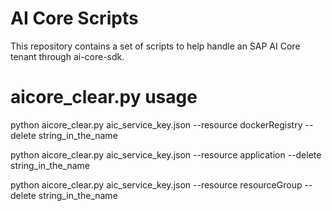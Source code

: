 # AI Core Scripts
This repository contains a set of scripts to help handle an SAP AI Core tenant through ai-core-sdk.

# aicore_clear.py usage 

python aicore_clear.py aic_service_key.json --resource dockerRegistry --delete string_in_the_name

python aicore_clear.py aic_service_key.json --resource application --delete string_in_the_name

python aicore_clear.py aic_service_key.json --resource resourceGroup --delete string_in_the_name
